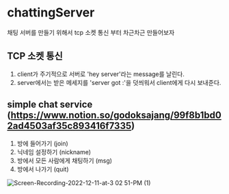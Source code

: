 # chattingServer
채팅 서버를 만들기 위해서 tcp 소켓 통신 부터 차근차근 만들어보자

## TCP 소켓 통신
1. client가 주기적으로 서버로 'hey server'라는 message를 날린다. 
2. server에서는 받은 메세지를 'server got :'을 덧씌워서 client에게 다시 보내준다. 

## simple chat service (https://www.notion.so/godoksajang/99f8b1bd02ad4503af35c893416f7335)
1. 방에 들어가기 (join)
2. 닉네임 설정하기 (nickname)
3. 방에서 모든 사람에게 채팅하기 (msg)
4. 방에서 나가기 (quit)

![Screen-Recording-2022-12-11-at-3 02 51-PM (1)](https://user-images.githubusercontent.com/64356885/206889960-5a3e936e-04b0-4b30-98ac-089793cb883e.gif)
